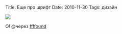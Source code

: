 Title: Еще про шрифт
Date: 2010-11-30
Tags: дизайн

<div class="text"><p><img src="http://dl.dropbox.com/u/140528/site/font.gif" /></p>
<p>О! @через <a href="http://ffffound.com/image/985ccb0106f21fefe0659ca14bb2eddd8208249e">ffffound</a></p></div>